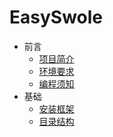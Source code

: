 # EasySwole

- 前言
  - [项目简介](README.md)
  - [环境要求](QianYan/environment.md)
  - [编程须知](QianYan/instruction.md)
- 基础
  - [安装框架](Base/install.md)
  - [目录结构](Base/structure.md)


